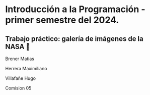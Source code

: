 # Introducción a la Programación - primer semestre del 2024.
## Trabajo práctico: galería de imágenes de la NASA 🚀

Brener Matias

Herrera Maximiliano

Villafañe Hugo 

Comision 05
